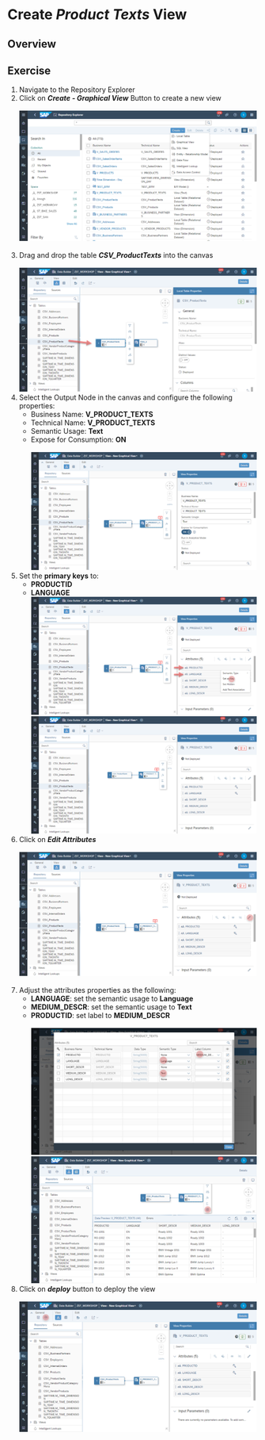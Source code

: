 # Create <i>Product Texts</i> View
## Overview

## Exercise
1. Navigate to the Repository Explorer
2. Click on <b><i>Create - Graphical View</i></b> Button to create a new view
  <br><br>![](/exercises/ex2/images/create_in_repository_explorer.png)<br><br>
3. Drag and drop the table <b><i>CSV_ProductTexts</i></b> into the canvas
  <br><br>![](../images/create_product_texts_01.png)
4. Select the Output Node in the canvas and configure the following properties:
    - Business Name: <b>V_PRODUCT_TEXTS</b>
    - Technical Name: <b>V_PRODUCT_TEXTS</b>
    - Semantic Usage: <b>Text</b>
    - Expose for Consumption: <b>ON</b>
    <br><br>![](../images/create_product_texts_02.png)
 5. Set the <b>primary keys</b> to:
    - <b>PRODUCTID</b>
    - <b>LANGUAGE</b> 
    <br>![](/exercises/ex3/images/create_product_texts_03.png)
    <br>![](/exercises/ex3/images/create_product_texts_04.png)
 6. Click on <b><i>Edit Attributes</i></b> 
    <br><br>![](/exercises/ex3/images/create_product_texts_05.png)<br><br>
 7. Adjust the attributes properties as the following:
    - <b>LANGUAGE</b>: set the semantic usage to <b>Language</b>
    - <b>MEDIUM_DESCR</b>: set the semantic usage to <b>Text</b>
    - <b>PRODUCTID</b>: set label to <b>MEDIUM_DESCR</b>   
    <br>![](/exercises/ex3/images/create_product_texts_06.png)
    <br>![](/exercises/ex3/images/create_product_texts_07.png)
  8. Click on <b><i>deploy</i></b> button to deploy the view
  <br><br>![](/exercises/ex3/images/create_product_texts_08.png)
